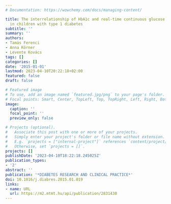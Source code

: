 ```yaml
---
# Documentation: https://wowchemy.com/docs/managing-content/

title: The interrelationship of HbA1c and real-time continuous glucose monitoring
  in children with type 1 diabetes
subtitle: ''
summary: ''
authors:
- Tamás Ferenci
- Anna Körner
- Levente Kovács
tags: []
categories: []
date: '2015-01-01'
lastmod: 2023-04-10T20:22:18+02:00
featured: false
draft: false

# Featured image
# To use, add an image named `featured.jpg/png` to your page's folder.
# Focal points: Smart, Center, TopLeft, Top, TopRight, Left, Right, BottomLeft, Bottom, BottomRight.
image:
  caption: ''
  focal_point: ''
  preview_only: false

# Projects (optional).
#   Associate this post with one or more of your projects.
#   Simply enter your project's folder or file name without extension.
#   E.g. `projects = ["internal-project"]` references `content/project/deep-learning/index.md`.
#   Otherwise, set `projects = []`.
projects: []
publishDate: '2023-04-10T18:22:18.245025Z'
publication_types:
- '2'
abstract: ''
publication: '*DIABETES RESEARCH AND CLINICAL PRACTICE*'
doi: 10.1016/j.diabres.2015.01.019
links:
- name: URL
  url: https://m2.mtmt.hu/api/publication/2831430
---
```

